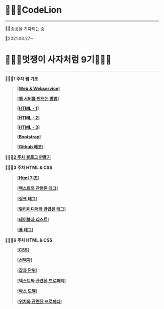 # 👩🏽‍🏫CodeLion

***

🙏🏻종강을 기다리는 중

📖2021.03.27~

# 👰🏻‍♀️멋쟁이 사자처럼 9기👰🏾‍♂️

***

__👨🏽‍💻1 주차 웹 기초__

> __[[Web & Webservice](./1st/web&service.md)]__
>
> __[[웹 서버를 만드는 방법](./1st/howtomake.md)]__
>
> __[[HTML - 1](./1st/html_1)]__
>
> __[[HTML - 2](./1st/html_2.md)]__
>
> __[[HTML - 3](./1st/html_3.md)]__
>
> __[[Bootstrap](./1st/bootstrap.md)]__
>
> __[[Github 배포](./1st/githubdist.md)]__



__👨🏽‍💻[2 주차 블로그 만들기](https://dltmd202.github.io/)__



__👨🏽‍💻3 주차 HTML & CSS__

>__[[Html 기초](./3rd/basic_html.md)]__
>
>__[[텍스트와 관련된 테그](./3rd/related_text.md)]__
>
>__[[링크 태그](./3rd/link.md)]__
>
>__[[멀티미디어와 관련된 태그](./3rd/media.md)]__
>
>__[[테이블과 리스트](./3rd/table.md)]__
>
>__[[폼 태그](./3rd/form.md)]__

__👨🏽‍💻6 주차 HTML & CSS__

> __[[CSS](./6th/CSS.md)]__
>
> __[[선택자](./6th/selecter.md)]__
>
> __[[값과 단위](./6th/valueAndUnit.md)]__
>
> __[[텍스트와 관련된 프로퍼티](./6th/TextReProp.md)]__
>
> __[[박스 모델](./6th/boxModel.md)]__
>
> __[[위치와 관련된 프로퍼티](./6th/Loc1.md)]__
>
> 

